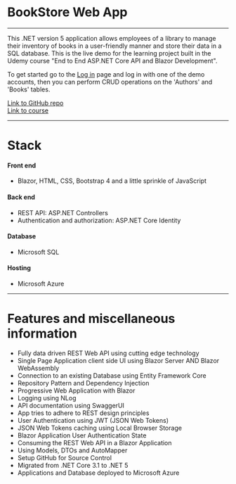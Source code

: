 # BookStore Web App

* * *

This .NET version 5 application allows employees of a library to manage their inventory of books in a user-friendly manner and store their data in a SQL database. This is the live demo for the learning project built in the Udemy course "End to End ASP.NET Core API and Blazor Development".  

To get started go to the [Log in](/login) page and log in with one of the demo accounts, then you can perform CRUD operations on the 'Authors' and 'Books' tables.  

[Link to GitHub repo](https://github.com/RubenHeeren/BookStore)  
[Link to course](https://www.udemy.com/course/end-to-end-aspnet-core-31-api-and-blazor-development/)

* * *

# Stack

#### Front end

*   Blazor, HTML, CSS, Bootstrap 4 and a little sprinkle of JavaScript

#### Back end

*   REST API: ASP.NET Controllers
*   Authentication and authorization: ASP.NET Core Identity

#### Database

*   Microsoft SQL

#### Hosting

*   Microsoft Azure

* * *

# Features and miscellaneous information

*   Fully data driven REST Web API using cutting edge technology
*   Single Page Application client side UI using Blazor Server AND Blazor WebAssembly
*   Connection to an existing Database using Entity Framework Core
*   Repository Pattern and Dependency Injection
*   Progressive Web Application with Blazor
*   Logging using NLog
*   API documentation using SwaggerUI
*   App tries to adhere to REST design principles
*   User Authentication using JWT (JSON Web Tokens)
*   JSON Web Tokens caching using Local Browser Storage
*   Blazor Application User Authentication State
*   Consuming the REST Web API in a Blazor Application
*   Using Models, DTOs and AutoMapper
*   Setup GitHub for Source Control
*   Migrated from .NET Core 3.1 to .NET 5
*   Applications and Database deployed to Microsoft Azure
